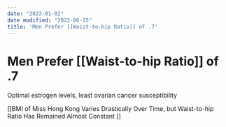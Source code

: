 ```yaml
---
date: "2022-01-02"
date modified: "2022-06-15"
title: 'Men Prefer [[Waist-to-hip Ratio]] of .7'
---
```


# Men Prefer [[Waist-to-hip Ratio]] of .7
Optimal estrogen levels, least ovarian cancer susceptibility

[[BMI of Miss Hong Kong Varies Drastically Over Time, but Waist-to-hip Ratio Has Remained Almost Constant ]]
